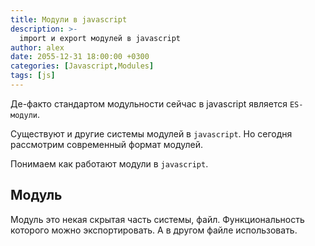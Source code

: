 ```yaml
---
title: Модули в javascript
description: >-
  import и export модулей в javascript
author: alex
date: 2055-12-31 18:00:00 +0300
categories: [Javascript,Modules]
tags: [js]
---
```


Де-факто стандартом модульности сейчас в javascript является `ES-модули`.

Существуют и другие системы модулей в `javascript`. Но сегодня рассмотрим современный формат модулей.

Понимаем как работают модули в `javascript`.

## Модуль

Модуль это некая скрытая часть системы, файл. Функциональность которого можно экспортировать. А в другом файле использовать.




